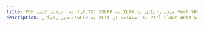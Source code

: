 ---title: PDF را به  تبدیل کنیدXLTX، XSLFO به XLTX مبدل رایگان یا Perl SDKdescription: تبدیل رایگانXSLFO به XLTX با استفاده از Perl Cloud APIs & SDK همچنین اسناد PDF را در Cloud ایجاد، ویرایش و رندر کنید.---